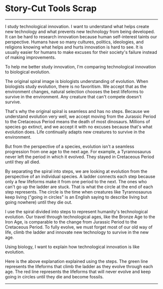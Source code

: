# Story-Cut Tools Scrap

---

I study technological innovation. I want to understand what helps create new technology and what prevents new technology from being developed. It can be hard to research innovation because human self-interest taints our perspective. Humans have so many cultures, politics, ideologies, and religions knowing what helps and hurts innovation is hard to see. It is usually easier for humans to make excuses for their society's failure instead of making improvements.

To help me better study innovation, I'm comparing technological innovation to biological evolution.

The original spiral image is biologists understanding of evolution. When biologists study evolution, there is no favoritism. We accept that as the environment changes, natural selection chooses the best lifeforms to survive in the environment. Any creature that can't compete doesn't survive.

That's why the original spiral is seamless and has no steps. Because we understand evolution very well, we accept moving from the Jurassic Period to the Cretaceous Period means the death of most dinosaurs. Millions of species go extinct, and we accept it with no excuses because that's what evolution does. Life continually adapts new creatures to survive in the environment.

But from the perspective of a species, evolution isn't a seamless progression from one age to the next age. For example, a Tyrannosaurus never left the period in which it evolved. They stayed in Cretaceous Period until they all died.

By separating the spiral into steps, we are looking at evolution from the perspective of an individual species. A ladder connects each step because only a few lifeforms make it from one period to the next. The ones who can't go up the ladder are stuck. That is what the circle at the end of each step represents. The circle is the time when creatures like Tyrannosaurus keep living ("going in circles" is an English saying to describe living but going nowhere) until they die out.

I use the spiral divided into steps to represent humanity's technological evolution. Our travel through technological ages, like the Bronze Age to the Iron Age, is comparable to the change from Jurassic Period to the Cretaceous Period. To fully evolve, we must forget most of our old way of life, climb the ladder and innovate new technology to survive in the new age.

Using biology, I want to explain how technological innovation is like evolution.

Here is the above explanation explained using the steps. The green line represents the lifeforms that climb the ladder as they evolve through each age. The red line represents the lifeforms that will never evolve and keep going in circles until they die and become fossils.

---
